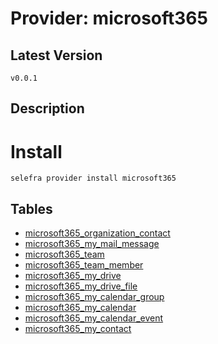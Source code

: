 # Provider: microsoft365

## Latest Version 

```
v0.0.1
```
## Description 


# Install 

```
selefra provider install microsoft365
```


## Tables 

- [microsoft365_organization_contact](microsoft365_organization_contact.md)
- [microsoft365_my_mail_message](microsoft365_my_mail_message.md)
- [microsoft365_team](microsoft365_team.md)
- [microsoft365_team_member](microsoft365_team_member.md)
- [microsoft365_my_drive](microsoft365_my_drive.md)
- [microsoft365_my_drive_file](microsoft365_my_drive_file.md)
- [microsoft365_my_calendar_group](microsoft365_my_calendar_group.md)
- [microsoft365_my_calendar](microsoft365_my_calendar.md)
- [microsoft365_my_calendar_event](microsoft365_my_calendar_event.md)
- [microsoft365_my_contact](microsoft365_my_contact.md)


